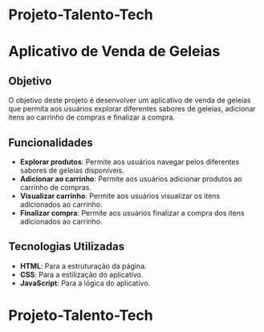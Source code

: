 # Projeto-Talento-Tech

# Aplicativo de Venda de Geleias

## Objetivo
O objetivo deste projeto é desenvolver um aplicativo de venda de geleias que permita aos usuários explorar diferentes sabores de geleias, adicionar itens ao carrinho de compras e finalizar a compra.

## Funcionalidades
- **Explorar produtos**: Permite aos usuários navegar pelos diferentes sabores de geleias disponíveis.
- **Adicionar ao carrinho**: Permite aos usuários adicionar produtos ao carrinho de compras.
- **Visualizar carrinho**: Permite aos usuários visualizar os itens adicionados ao carrinho.
- **Finalizar compra**: Permite aos usuários finalizar a compra dos itens adicionados ao carrinho.

## Tecnologias Utilizadas
- **HTML**: Para a estruturação da página.
- **CSS**: Para a estilização do aplicativo.
- **JavaScript**: Para a lógica do aplicativo.

# Projeto-Talento-Tech



